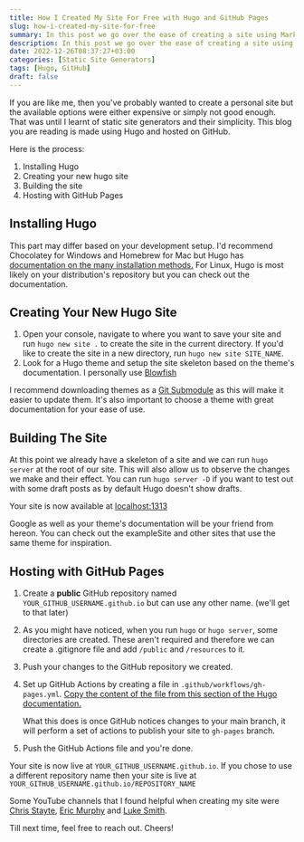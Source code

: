 ```yaml
---
title: How I Created My Site For Free with Hugo and GitHub Pages
slug: how-i-created-my-site-for-free
summary: In this post we go over the ease of creating a site using Markdown
description: In this post we go over the ease of creating a site using Markdown
date: 2022-12-26T08:37:27+03:00
categories: [Static Site Generators]
tags: [Hugo, GitHub]
draft: false
---
```


If you are like me, then you've probably wanted to create a personal site but the available options were either expensive or simply not good enough. That was until I learnt of static site generators and their simplicity. This blog you are reading is made using Hugo and hosted on GitHub. 

Here is the process:
1. Installing Hugo 
2. Creating your new hugo site
3. Building the site
4. Hosting with GitHub Pages

## Installing Hugo

This part may differ based on your development setup. I'd recommend Chocolatey for Windows and Homebrew for Mac but Hugo has [documentation on the many installation methods.](https://gohugo.io/installation) For Linux, Hugo is most likely on your distribution's repository but you can check out the documentation.

## Creating Your New Hugo Site

1. Open your console, navigate to where you want to save your site and run `hugo new site .` to create the site in the current directory. If you'd like to create the site in a new directory, run `hugo new site SITE_NAME`. 
2. Look for a Hugo theme and setup the site skeleton based on the theme's documentation. I personally use [Blowfish](https://nunocoracao.github.io/blowfish)

I recommend downloading themes as a [Git Submodule](https://git-scm.com/book/en/v2/Git-Tools-Submodules) as this will make it easier to update them. It's also important to choose a theme with great documentation for your ease of use.

## Building The Site

At this point we already have a skeleton of a site and we can run `hugo server` at the root of our site. This will also allow us to observe the changes we make and their effect. You can run `hugo server -D` if you want to test out with some draft posts as by default Hugo doesn't show drafts.

Your site is now available at [localhost:1313](http://localhost:1313)

Google as well as your theme's documentation will be your friend from hereon. You can check out the exampleSite and other sites that use the same theme for inspiration.

## Hosting with GitHub Pages

1. Create a **public** GitHub repository named `YOUR_GITHUB_USERNAME.github.io` but can use any other name. (we'll get to that later)
2. As you might have noticed, when you run `hugo` or `hugo server`, some directories are created. These aren't required and therefore we can create a .gitignore file and add `/public` and `/resources` to it.
3. Push your changes to the GitHub repository we created.
4. Set up GitHub Actions by creating a file in `.github/workflows/gh-pages.yml`. [Copy the content of the file from this section of the Hugo documentation.](https://gohugo.io/hosting-and-deployment/hosting-on-github/#build-hugo-with-github-action)
 
   What this does is once GitHub notices changes to your main branch,  it will perform a set of actions to publish your site to `gh-pages` branch.
5. Push the GitHub Actions file and you're done.

Your site is now live at `YOUR_GITHUB_USERNAME.github.io`. If you chose to use a different repository name then your site is live at `YOUR_GITHUB_USERNAME.github.io/REPOSITORY_NAME`

Some YouTube channels that I found helpful when creating my site were [Chris Stayte](https://www.youtube.com/@ChrisStayte), [Eric Murphy](https://www.youtube.com/@EricMurphyxyz) and [Luke Smith](https://www.youtube.com/@LukeSmithxyz).

Till next time, feel free to reach out. Cheers!
